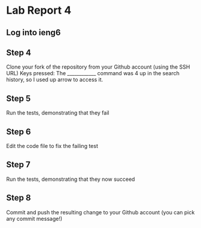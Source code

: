 # Lab Report 4

## Log into ieng6

## Step 4
Clone your fork of the repository from your Github account (using the SSH URL)
Keys pressed: <up>
The ____________ command was 4 up in the search history, so I used up arrow to access it.

## Step 5
Run the tests, demonstrating that they fail

## Step 6
Edit the code file to fix the failing test

## Step 7
Run the tests, demonstrating that they now succeed

## Step 8
Commit and push the resulting change to your Github account (you can pick any commit message!)

